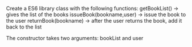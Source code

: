Create a ES6 library class with the following functions:
getBookList() -> gives the list of the books
issueBook(bookname,user) -> issue the book to the user
returnBook(bookname) -> after the user returns the book, add it back to the list

The constructor takes two arguments: bookList and user
